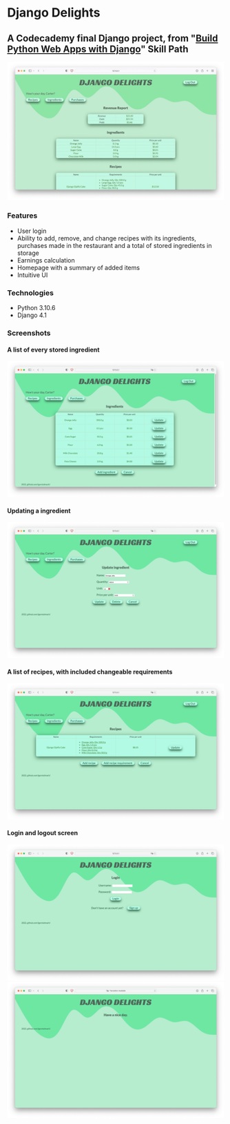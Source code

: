 # Django Delights
## A Codecademy final Django project, from "[Build Python Web Apps with Django](https://www.codecademy.com/learn/paths/build-python-web-apps-with-django)" Skill Path

![A homepage image](images/homepage.jpeg)

### Features
- User login
- Ability to add, remove, and change recipes with its ingredients, purchases made in the restaurant and a total of stored ingredients in storage
- Earnings calculation
- Homepage with a summary of added items
- Intuitive UI

### Technologies
- Python 3.10.6
- Django 4.1

### Screenshots
#### A list of every stored ingredient 

![Ingredient list](images/ingredients.png)

#### Updating a ingredient

![Ingredient update](images/update.png)

#### A list of recipes, with included changeable requirements

![Recipes list](images/recipes.png)

#### Login and logout screen

![Login screen](images/login.png)
![Logout screen](images/logout.png)
